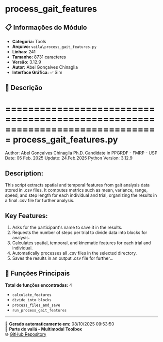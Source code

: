 # process_gait_features

## 📋 Informações do Módulo

- **Categoria:** Tools
- **Arquivo:** `vaila\process_gait_features.py`
- **Linhas:** 241
- **Tamanho:** 8731 caracteres
- **Versão:** 3.12.9
- **Autor:** Abel Gonçalves Chinaglia
- **Interface Gráfica:** ✅ Sim

## 📖 Descrição


===============================================================================
process_gait_features.py
===============================================================================
Author: Abel Gonçalves Chinaglia
Ph.D. Candidate in PPGRDF - FMRP - USP
Date: 05 Feb. 2025
Update: 24.Feb.2025
Python Version: 3.12.9

Description:
------------
This script extracts spatial and temporal features from gait analysis data
stored in .csv files. It computes metrics such as mean, variance, range, speed,
and step length for each individual and trial, organizing the results in a final
.csv file for further analysis.

Key Features:
-------------
1. Asks for the participant's name to save it in the results.
2. Requests the number of steps per trial to divide data into blocks for analysis.
3. Calculates spatial, temporal, and kinematic features for each trial and individual.
4. Automatically processes all .csv files in the selected directory.
5. Saves the results in an output .csv file for further...

## 🔧 Funções Principais

**Total de funções encontradas:** 4

- `calculate_features`
- `divide_into_blocks`
- `process_files_and_save`
- `run_process_gait_features`




---

📅 **Gerado automaticamente em:** 08/10/2025 09:53:50  
🔗 **Parte do vailá - Multimodal Toolbox**  
🌐 [GitHub Repository](https://github.com/vaila-multimodaltoolbox/vaila)
